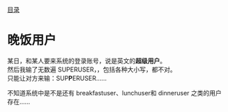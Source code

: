 [目录](./)
# 晚饭用户

某日，和某人要来系统的登录账号，说是英文的**超级用户**。  
然后我输了无数遍 SUPERUSER，，包括各种大小写，都不对。  
只能让对方来输：SUP**P**ERUSER……

不知道系统中是不是还有 breakfastuser、lunchuser和 dinneruser 之类的用户存在……
